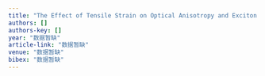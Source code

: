```yaml
---
title: "The Effect of Tensile Strain on Optical Anisotropy and Exciton of -Plane ZnO"
authors: []
authors-key: []
year: "数据暂缺"
article-link: "数据暂缺"
venue: "数据暂缺"
bibex: "数据暂缺"
---
```

